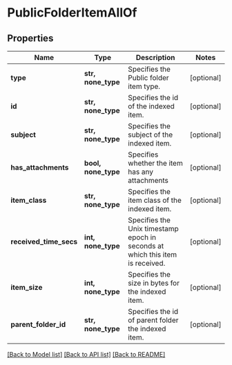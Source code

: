 # PublicFolderItemAllOf


## Properties
Name | Type | Description | Notes
------------ | ------------- | ------------- | -------------
**type** | **str, none_type** | Specifies the Public folder item type. | [optional] 
**id** | **str, none_type** | Specifies the id of the indexed item. | [optional] 
**subject** | **str, none_type** | Specifies the subject of the indexed item. | [optional] 
**has_attachments** | **bool, none_type** | Specifies whether the item has any attachments | [optional] 
**item_class** | **str, none_type** | Specifies the item class of the indexed item. | [optional] 
**received_time_secs** | **int, none_type** | Specifies the Unix timestamp epoch in seconds at which this item is received. | [optional] 
**item_size** | **int, none_type** | Specifies the size in bytes for the indexed item. | [optional] 
**parent_folder_id** | **str, none_type** | Specifies the id of parent folder the indexed item. | [optional] 

[[Back to Model list]](../README.md#documentation-for-models) [[Back to API list]](../README.md#documentation-for-api-endpoints) [[Back to README]](../README.md)


